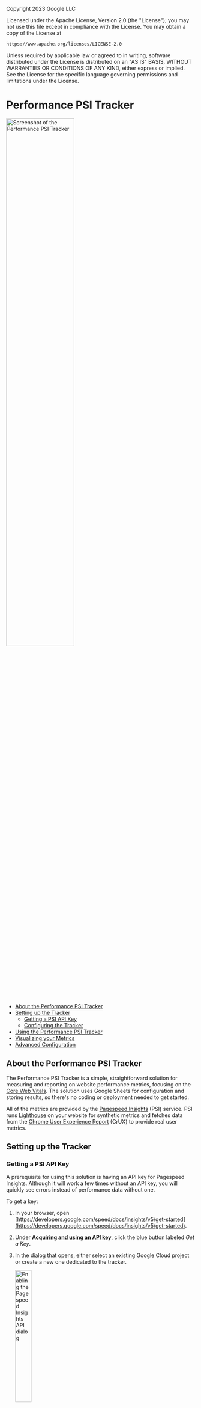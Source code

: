 Copyright 2023 Google LLC

Licensed under the Apache License, Version 2.0 (the "License");
you may not use this file except in compliance with the License.
You may obtain a copy of the License at

    https://www.apache.org/licenses/LICENSE-2.0

Unless required by applicable law or agreed to in writing, software
distributed under the License is distributed on an "AS IS" BASIS,
WITHOUT WARRANTIES OR CONDITIONS OF ANY KIND, either express or implied.
See the License for the specific language governing permissions and
limitations under the License.

# Performance PSI Tracker

<img src="./imgs/psi_tracker_screenshot.webp" alt="Screenshot of the Performance PSI Tracker" width="60%" >

* [About the Performance PSI Tracker](#about-the-performance-psi-tracker)
* [Setting up the Tracker](#setting-up-the-tracker)
    - [Getting a PSI API Key](#getting-a-psi-api-key)
    - [Configuring the Tracker](#configuring-the-tracker)
* [Using the Performance PSI Tracker](#using-the-performance-psi-tracker)
* [Visualizing your Metrics](#visualizing-your-metrics)
* [Advanced Configuration](#advanced-configuration)

## About the Performance PSI Tracker

The Performance PSI Tracker is a simple, straightforward solution for measuring
and reporting on website performance metrics, focusing on the
[Core Web Vitals](https://web.dev/vitals). The solution uses Google Sheets for
configuration and storing results, so there's no coding or deployment needed to
get started.

All of the metrics are provided by the
[Pagespeed Insights](https://developers.google.com/speed/docs/insights/v5/about)
(PSI) service. PSI runs
[Lighthouse](https://developer.chrome.com/docs/lighthouse/overview/)
on your website for synthetic metrics and fetches data from the
[Chrome User Experience Report](https://developer.chrome.com/docs/crux/) (CrUX)
to provide real user metrics.

## Setting up the Tracker

### Getting a PSI API Key

A prerequisite for using this solution is having an API key for Pagespeed
Insights. Although it will work a few times without an API key, you will quickly
see errors instead of performance data without one.

To get a key:

1. In your browser, open
[https://developers.google.com/speed/docs/insights/v5/get-started](https://developers.google.com/speed/docs/insights/v5/get-started).
1. Under **[Acquiring and using an API key](https://developers.google.com/speed/docs/insights/v5/get-started#APIKey)**,
   click the blue button labeled _Get a Key_.
1. In the dialog that opens, either select an existing Google Cloud project or
   create a new one dedicated to the tracker.

   <img src="./imgs/api_key_step_1.webp" alt="Enabling the Pagespeed Insights API dialog" width="30%">

1. Agree to the Terms and Conditions, and then click **NEXT** to create the API
   key.
1. Once the key is created, click the **SHOW KEY** button to reveal your API
   key.

   <img src="./imgs/api_key_step_2.webp" alt="You're all set dialog after generating a PSI API key" width="30%">

1. Use the copy icon to copy your API key to the clip board. You can also find
   the key in the [_APIs & Services_ section](https://console.cloud.google.com/apis/credentials)
   of the Google Cloud Console for the project you chose.

> [!IMPORTANT]
> The API key you created can be used for _any_ Google API. It is suggested
> that you restrict the key to specific APIs (namely, Pagespeed Insights)
> for better security.

### Configuring the Tracker

The first step to configure the tracker is making a copy of the sheet, which you
can find here &#129046;
[https://docs.google.com/spreadsheets/d/1yEJEykmgPnz8YIKBlXZFFwlt8F7uFxAhZOEs-EBQKOE/view?resourcekey=0-hR6O3nPoOo5y10dSLXJjrw#gid=0](https://docs.google.com/spreadsheets/d/1yEJEykmgPnz8YIKBlXZFFwlt8F7uFxAhZOEs-EBQKOE/view?resourcekey=0-hR6O3nPoOo5y10dSLXJjrw#gid=0)

To make a copy, select the **Make a copy** item from the _File_ menu. The
related App Script file, that the copy dialog warns about, is necessary for the
solution to work.

The steps to configure the tracker are outlined on the _Config_ tab of the
Sheet. More detailed instructions follow:

1. Paste the API key you created before starting into cell B6, below the label
   _API Key for PSI+CrUX (necessary for CrUX and for automated PSI)_.

   <img src="./imgs/config_step_1.webp" alt="Screenshot of the cell in the tracker for the PSI API key with a red arrow pointing at it." width="25%">

1. In the cells on the right of the sheet, enter the details of the websites
   you want to track. The columns have the following uses:
   * **Label** - a free-text label to help tell URLs apart. It can also be used
     in reports as a filter.
   * **URL** - the actual URL to track. Be sure to include the `https` or
     `http` at the start.
   * **Device** - the device type to use with Lighthouse and when querying
     CrUX. The options are "Mobile", "Desktop", or "Mobile and Desktop". Using
     any other values will result in the URL not being sent to PSI and the
     status never changing from 🔃.
   * **URL/Origin** - whether to query CrUX for data for the specific URL or
     for the entire origin. The options are "URL" or "Origin". Any other values
     will result in no CrUX data being saved for the URL.
   * **Active** - a checkbox to signal whether the URL should be sent to
     PSI. When adding a new row, you can copy the checkbox from the row above.
   * **Status** - shows which state the tracker is in with regards to the URL
     in that row. This is updated by the tracker, and doesn't need to be set
     manually.
1. Click the **Authorize script** button. If a pop-up is shown, review the
   permissions being requested and then authorize the app to run on your behalf.
1. Click the **Call PSI API** button to test your configuration. This should
   result in a number of toasts being shown at the bottom right of the sheet,
   with the final toast saying to check the results sheet.

   <img src="./imgs/psi_tracker_toast.webp" alt="Google Sheets notification toast saying 'Received Data. Parsing information - Check the Results sheet'." width="25%">

1. If the Results sheet is properly populated after clicking the **Call PSI
   API** button, click the **Set PSI daily trigger** button to start daily
   measurement.

   <img src="./imgs/psi_tracker_results.webp" alt="Screenshot of the Performance PSI Tracker Results tab with metrics for multiple days." width="50%">

Following those steps should result in the Results tab being updated daily with
new performance metrics. The rest of the settings on the sheet are for advanced
users and detailed below.

## Using the Performance PSI Tracker

Once everything is set up and the Results tab is being populated daily, you can
use the tracker to track the performance metrics of your webpages over time.

The CrUX-related columns in the Results are automatically color coded for you
based on the [official thresholds from web.dev](https://web.dev/vitals/).
<span style="background: #b7e1cd">Green</span> is good;
<span style="background: #fff2cc">Yellow</span> is Needs Improvement;
<span style="background: #f4cccc">Red</span> is Poor.

To review the progress of a single page, you can add a data filter to the first
row of the Results tab. Depending on how you have labeled your pages in the
Config, you can either use the URL column or the Label column as the filter. If
you wish to review multiple pages, the page labels are often a better
choice. Please refer to the [Google Sheets documentation on
filtering](https://support.google.com/docs/answer/3540681) for more
information. Using just the color coding, you should be able to see if your
pages are regressing in a significant way.

If you are planning on using the Lighthouse metrics for tracking, we suggest
adding your own conditional formatting to the relevant columns to make it easier
to see how your site is performing. Please see the [Google Sheets documentation
on conditional
formatting](https://support.google.com/docs/answer/78413?hl=en&co=GENIE.Platform%3DDesktop&oco=0)
for more information.

> [!WARNING] 
> There are two buttons at the bottom of the Config worksheet that
> can be destructive to any changes you've made to the Tracker.
>
> The button labeled **Reset** will replace all of the URLs entered in the
> Config worksheet with a standard set of URLs from web.dev.
>
> The button labeled **Delete** will delete all of the data in the Results worksheet.

## Visualizing Your Metrics

### Visualizing with Google Sheets

One of the simplest methods of visualizing your data is using Google
Sheets. Some things to note when creating visualizations:

* Do not add charts to the config or results tab directly. This can cause the
  tool to stop working.
* You cannot plot multiple sites separately using the raw results.
* Copying parts of the results is useful for one-off charts to identify
  historical trends, but not useful for ongoing tracking.

To prepare your data for visualization, the simplest option is to create a pivot
table. If done correctly, it will update automatically every day the
measurements are made. We suggest pulling all of the results into the pivot
table to avoid having multiple versions that may become out of date.

To create the pivot table:

1. From the _Insert_ menu, select _Pivot table_.
1. In the **Data Range** field, enter `Results!A:AI`.
1. Ensure **New Sheet** is selected under _Insert to_.
1. Click **Create**.

   <img src="./imgs/create_pivot_table.webp" alt="The Create Pivot Table dialog in Google Sheets showing the range to use for creating charts." width="30%">

1. Add the _Date_ field to the Rows section of the Pivot table editor.
1. Add the _Label_ field to the Columns section of the Pivot table editor.
1. Add the metric columns you want to chart to the Values section of the Pivot
   table editor.

   <img src="./imgs/pivot_config.webp" alt="The Google Sheets Pivot table editor with Date as Rows, Label as Columns, and CrUX LCP as Values." width="30%">

To create a chart, with a cell of the pivot table selected, select the _Insert >
Chart_ menu item. This will insert a chart with all of the data from the pivot
table. You can then use the Chart editor to edit the chart format and select
only the data you want to visualize.

### Visualizing with Looker Studio

The simplest way to get started with using Looker Studio to visualize you data
is to make a copy of the template dashboard and then personalize it for your
brand and focus metrics. To connect your data to the template:

1. Open the [Performance PSI Tracker Template
   dashboard](https://lookerstudio.google.com/u/0/reporting/fbc4c1df-3766-417a-8ed3-1a10186e08fa/page/jQ9DD/preview)
1. Click the **Use my own data** button, located at the top-right of the
   template.
1. In the pop-up dialog, select your copy of the PSI Performance Tracker
   spreadsheet.
1. Select the _Results_ Worksheet from the _Worksheet_ list, ensuring the _Use
   first row as headers_ and _Include hidden and filtered fields_ options are
   selected.
1. Click the **Add** button at the bottom-right of the page.

   <img src="./imgs/add_sheet_to_looker.webp" alt="The Looker Studio 'Add data to report' dialog with the PSI Tracker Sample spreadsheet and the Results worksheet selected" width="45%">
   
1. If prompted, confirm you want to add the data to the report by clicking the
   **ADD TO REPORT** button. This may not be shown for users who have selected
   not to see it in the past.

You should see results immediately in the dashboard, however, a week's worth of
data is necessary before any trends are likely to be visible. In general, we've
found that a month's worth of data is the minimum useful amount to be really
useful.

#### Adding Business Data to the Dashboard

If available, the dashboard should include charts that highlight the
relationship between site performance and business metrics. How you add this
data will depend on how you measure business metrics. 

The easiest method is to import the data into a new worksheet in the Performance
PSI Tracker spreadsheet, for example with the [GA Spreadsheet
Add-in](https://ga-dev-tools.google/spreadsheet-add-on/), and then use
[VLOOKUP](https://support.google.com/docs/answer/3093318) or the
[QUERY](https://support.google.com/docs/answer/3093343) function to join the
performance and business data in sheets. You can then add the worksheet with the
joined data to the dashboard as a data source (see the
[documentation](https://support.google.com/looker-studio/answer/6300774) for
more information). 

Another option is to add the business data as a separate data source to the
dashboard and then use a data blend in Looker Studio. Doing this correctly can
require more advanced Looker Studio knowledge. Please see the [documentation on
blends](https://support.google.com/looker-studio/answer/9061420) for more info.

## Advanced Configuration

### Limiting API Calls to Avoid Quota Errors

The Pagespeed Insights (PSI) API has a default quota of 25k queries per day and 240 queries per minute. For most project this is more than enough. However, for PSI Tracker projects with many URLs, or when the API key is shared among a number of trackers, you may receive over quota errors instead of results. Large numbers of URLs being tracked can also lead to the App Script engine timing out. To avoid these issues, the Config worksheet has three fields you can use to limit how you use the PSI API.

* **Number of URLs per batch** allows you to limit the number of API calls made at one time to avoid going over the queries per minute quota.
* **Avoid maxiumum execution time, run batches on triggers** sets a timer between test batches to ensure the App Script engine does not run to the maxium time for a single job.
* **If TRUE, time in minute between batches** the time between batches being started, if the above parameter is set to true.

### Adding Custom Results Fields

The Fields worksheet is used to configure the columns present in the Results worksheet. There are three columns with the following meanings:

* **Method** Is used to specify which method, or API, is being used to fetch the data. The acceptable values are:
  + _PSI API_ - used with data from the [Pagespeed Insights API](https://developers.google.com/speed/docs/insights/v5/get-started)
  + _CrUX History_ - used with data from the [CrUX History API](https://developer.chrome.com/docs/crux/history-api/)
  + _CrUX_ - used with data from the [CrUX API](https://developer.chrome.com/docs/crux/api/)

> [!IMPORTANT]
> The Method names are case-sensitive. Be sure to enter them correctly.

* **Field** Corresponds to a column header (row A) in the Results
  worksheet. This is where the data will be recorded.
* **Data** This is an App Script expression that will be evaluated, whose return
  value is written to the specified field. The variable `content` is provided
  and contains the parsed JSON object returned by the API specified in the
  Method field. Please see the standard expressions for examples of how to write
  appropriate custom expressions.
